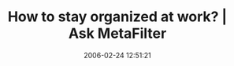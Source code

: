 ---
date: 2006-02-24 12:51:21
link:
  source: delicious
  source_url: https://del.icio.us/roytang
  text: How to stay organized at work? | Ask MetaFilter
  url: http://ask.metafilter.com/mefi/32957
slug: how-to-stay-organized-at-work-ask-metafilter
source: delicious
tags:
- lifehacks
- askmefi
title: How to stay organized at work? | Ask MetaFilter
---